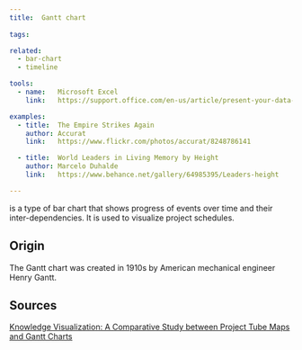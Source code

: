 ```yaml
---
title:  Gantt chart
  
tags:

related:
  - bar-chart
  - timeline

tools:
  - name:   Microsoft Excel
    link:   https://support.office.com/en-us/article/present-your-data-in-a-gantt-chart-in-excel-f8910ab4-ceda-4521-8207-f0fb34d9e2b6

examples:
  - title:  The Empire Strikes Again
    author: Accurat
    link:   https://www.flickr.com/photos/accurat/8248786141

  - title:  World Leaders in Living Memory by Height
    author: Marcelo Duhalde
    link:   https://www.behance.net/gallery/64985395/Leaders-height

---
```


is a type of bar chart that shows progress of events over time and their inter-dependencies. It is used to visualize project schedules.

<!--more-->

## Origin
The Gantt chart was created in 1910s by American mechanical engineer Henry Gantt.

## Sources
[Knowledge Visualization: A Comparative Study between Project Tube Maps and Gantt Charts](https://kar.kent.ac.uk/14324/)
